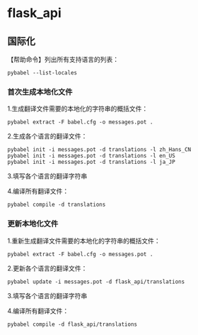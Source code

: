 # flask_api

## 国际化

【帮助命令】列出所有支持语言的列表：

    pybabel --list-locales
    
### 首次生成本地化文件

1.生成翻译文件需要的本地化的字符串的概括文件：

    pybabel extract -F babel.cfg -o messages.pot .

2.生成各个语言的翻译文件：

    pybabel init -i messages.pot -d translations -l zh_Hans_CN
    pybabel init -i messages.pot -d translations -l en_US
    pybabel init -i messages.pot -d translations -l ja_JP

3.填写各个语言的翻译字符串

4.编译所有翻译文件：

    pybabel compile -d translations

### 更新本地化文件

1.重新生成翻译文件需要的本地化的字符串的概括文件：

    pybabel extract -F babel.cfg -o messages.pot .
    
2.更新各个语言的翻译文件：
    
    pybabel update -i messages.pot -d flask_api/translations
    
3.填写各个语言的翻译字符串

4.编译所有翻译文件：

    pybabel compile -d flask_api/translations
    
